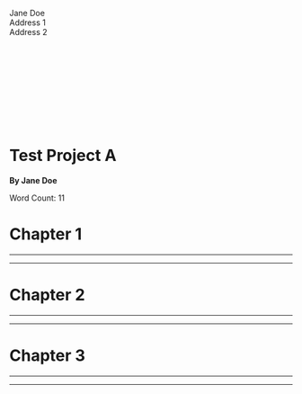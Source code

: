 Jane Doe  
Address 1  
Address 2

 

 

 

 

 

Test Project A
==============

**By Jane Doe**

Word Count: 11

# Chapter 1

* * *

* * *

# Chapter 2

* * *

* * *

# Chapter 3

* * *

* * *

